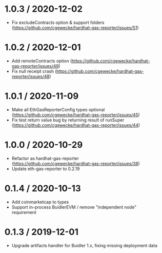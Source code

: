# 1.0.3 / 2020-12-02
  * Fix excludeContracts option & support folders (https://github.com/cgewecke/hardhat-gas-reporter/issues/51)

# 1.0.2 / 2020-12-01
  * Add remoteContracts option (https://github.com/cgewecke/hardhat-gas-reporter/issues/49)
  * Fix null receipt crash (https://github.com/cgewecke/hardhat-gas-reporter/issues/48)

# 1.0.1 / 2020-11-09
  * Make all EthGasReporterConfig types optional (https://github.com/cgewecke/hardhat-gas-reporter/issues/45)
  * Fix test return value bug by returning result of runSuper (https://github.com/cgewecke/hardhat-gas-reporter/issues/44)

# 1.0.0 / 2020-10-29
  * Refactor as hardhat-gas-reporter (https://github.com/cgewecke/hardhat-gas-reporter/issues/38)
  * Update eth-gas-reporter to 0.2.19

# 0.1.4 / 2020-10-13
  * Add coinmarketcap to types
  * Support in-process BuidlerEVM / remove "independent node" requirement

# 0.1.3 / 2019-12-01
  * Upgrade artifacts handler for Buidler 1.x, fixing missing deployment data
